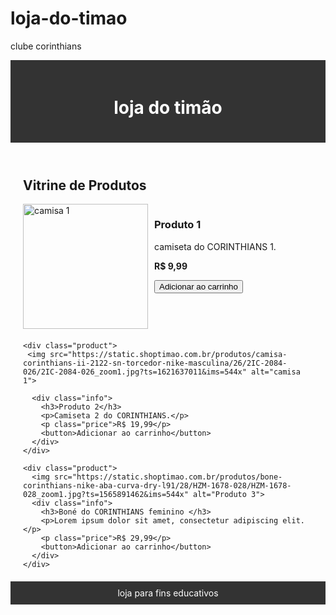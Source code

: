 # loja-do-timao
clube corinthians
<!DOCTYPE html>
<html>
<head>
  <title>LOJA DO TIMÃO</title>
  <style>
    
    body {
      font-family: Arial, sans-serif;
      margin: 0;
      padding: 0;
    }

    header {
      background-color: #333;
      color: #fff;
      padding: 20px;
      text-align: center;
    }

    main {
      margin: 20px;
    }

    footer {
      background-color: #333;
      color: #fff;
      padding: 10px;
      text-align: center;
    }

    .product {
      display: flex;
      margin-bottom: 20px;
    }

    .product img {
      width: 200px;
      height: auto;
      margin-right: 10px;
    }

    .product .info {
      flex-grow: 1;
    }

    .product .price {
      font-weight: bold;
    }
  </style>
</head>
<body>
  <header>
    <h1>loja do timão</h1>
  </header>

  <main>
    <h2>Vitrine de Produtos</h2>
    <div class="product">
      <img src="https://cdn.awsli.com.br/2500x2500/2414/2414208/produto/198825685/tmp11-8f64f753b6.jpg" alt="camisa 1">
      <div class="info">
        <h3>Produto 1</h3>
        <p>camiseta do CORINTHIANS 1.</p>
        <p class="price">R$ 9,99</p>
        <button>Adicionar ao carrinho</button>
      </div>
    </div>

    <div class="product">
     <img src="https://static.shoptimao.com.br/produtos/camisa-corinthians-ii-2122-sn-torcedor-nike-masculina/26/2IC-2084-026/2IC-2084-026_zoom1.jpg?ts=1621637011&ims=544x" alt="camisa 1">

      <div class="info">
        <h3>Produto 2</h3>
        <p>Camiseta 2 do CORINTHIANS.</p>
        <p class="price">R$ 19,99</p>
        <button>Adicionar ao carrinho</button>
      </div>
    </div>

    <div class="product">
      <img src="https://static.shoptimao.com.br/produtos/bone-corinthians-nike-aba-curva-dry-l91/28/HZM-1678-028/HZM-1678-028_zoom1.jpg?ts=1565891462&ims=544x" alt="Produto 3">
      <div class="info">
        <h3>Boné do CORINTHIANS feminino </h3>
        <p>Lorem ipsum dolor sit amet, consectetur adipiscing elit.</p>
        <p class="price">R$ 29,99</p>
        <button>Adicionar ao carrinho</button>
      </div>
    </div>
  </main>

  <footer>
   loja para fins educativos
  </footer>
</body>
</html>

